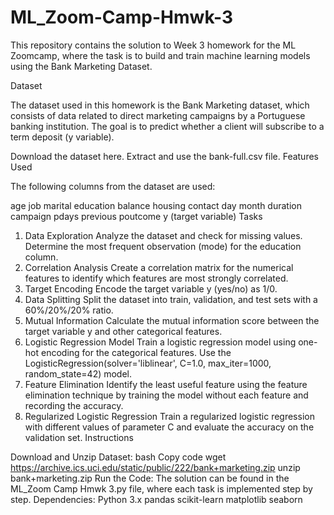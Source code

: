 # ML_Zoom-Camp-Hmwk-3
This repository contains the solution to Week 3 homework for the ML Zoomcamp, where the task is to build and train machine learning models using the Bank Marketing Dataset.

Dataset

The dataset used in this homework is the Bank Marketing dataset, which consists of data related to direct marketing campaigns by a Portuguese banking institution. The goal is to predict whether a client will subscribe to a term deposit (y variable).

Download the dataset here.
Extract and use the bank-full.csv file.
Features Used

The following columns from the dataset are used:

age
job
marital
education
balance
housing
contact
day
month
duration
campaign
pdays
previous
poutcome
y (target variable)
Tasks

1. Data Exploration
Analyze the dataset and check for missing values.
Determine the most frequent observation (mode) for the education column.
2. Correlation Analysis
Create a correlation matrix for the numerical features to identify which features are most strongly correlated.
3. Target Encoding
Encode the target variable y (yes/no) as 1/0.
4. Data Splitting
Split the dataset into train, validation, and test sets with a 60%/20%/20% ratio.
5. Mutual Information
Calculate the mutual information score between the target variable y and other categorical features.
6. Logistic Regression Model
Train a logistic regression model using one-hot encoding for the categorical features.
Use the LogisticRegression(solver='liblinear', C=1.0, max_iter=1000, random_state=42) model.
7. Feature Elimination
Identify the least useful feature using the feature elimination technique by training the model without each feature and recording the accuracy.
8. Regularized Logistic Regression
Train a regularized logistic regression with different values of parameter C and evaluate the accuracy on the validation set.
Instructions

Download and Unzip Dataset:
bash
Copy code
wget https://archive.ics.uci.edu/static/public/222/bank+marketing.zip
unzip bank+marketing.zip
Run the Code: The solution can be found in the ML_Zoom Camp Hmwk 3.py file, where each task is implemented step by step.
Dependencies:
Python 3.x
pandas
scikit-learn
matplotlib
seaborn
